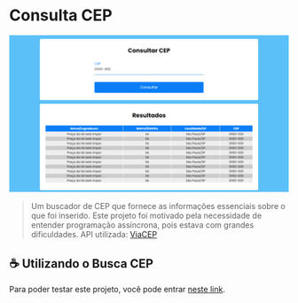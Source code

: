 # Consulta CEP

<img src="preview.png" alt="Consulta CEP">

> Um buscador de CEP que fornece as informações essenciais sobre o que foi inserido. Este projeto foi motivado pela necessidade de entender programação assíncrona, pois estava com grandes dificuldades.
API utilizada: [ViaCEP](https://viacep.com.br/)

## ☕ Utilizando o Busca CEP

Para poder testar este projeto, você pode entrar [neste link](https://bit.ly/brunoandradeccep).
